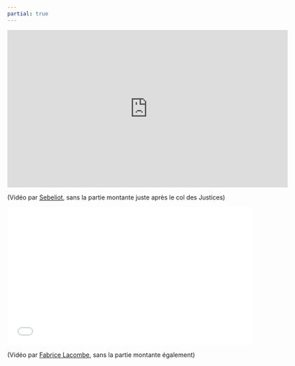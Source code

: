 ```yaml
---
partial: true
---
```


<div class="video-container">
<iframe
src="http://www.zapiks.fr/index.php?action=playerIframe&media_id=53495&width=640&height=360&autoStart=false&language=fr"
width="640" height="360" frameborder="0" scrolling="no"></iframe>
</div>

(Vidéo par [Sebeliot](http://www.zapiks.fr/profil/sebeliot/), sans la partie
montante juste après le col des Justices)

<div class="video-container">
<iframe width="560" height="315" src="//www.youtube.com/embed/w01LmRUso4Y"
frameborder="0" allowfullscreen></iframe>
</div>

(Vidéo par [Fabrice
Lacombe](https://www.youtube.com/channel/UCKcMEkVB442Uzd-6fp4ZkQQ), sans la
partie montante également)
